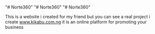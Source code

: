 "# Norte360" 
"# Norte360" 
"# Norte360" 

This is a website i created for my friend but you can see a real project i create www.kikabu.com.ng
 it is an online platform for promoting your business
